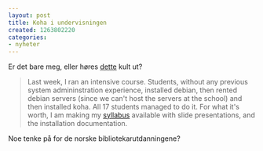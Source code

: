```yaml
---
layout: post
title: Koha i undervisningen
created: 1263802220
categories:
- nyheter
---
```

<p>Er det bare meg, eller høres <a href="http://lists.katipo.co.nz/pipermail/koha/2010-January/022190.html">dette</a> kult ut?</p>
<blockquote><p>Last week, I ran an intensive course. Students, without any previous system admininstration experience, installed debian, then rented debian servers (since we can't host the servers at the school) and then installed koha. All 17 students managed to do it. For what it's worth, I am making my <a href="http://openlib.org/home/krichel/courses/lis508p10w/">syllabus</a> available with slide presentations, and the installation documentation.</p></blockquote>
<p>Noe  tenke på for de norske bibliotekarutdanningene?</p>
